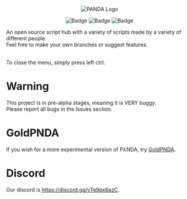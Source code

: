 
<p align="center">
<img src="https://i.imgur.com/8OQalUq.png" alt="PANDA Logo">
</p>
<p align="center">
<img src="https://img.shields.io/discord/880190688057262080?style=plastic" alt="Badge"> <img src="https://img.shields.io/github/last-commit/TR011F4C3/PANDA?style=plastic" alt="Badge"> <img src="https://img.shields.io/github/contributors/TR011F4C3/PANDA?style=plastic" alt="Badge">
</p>

An open source script hub with a variety of scripts made by a variety of different people.<br>
Feel free to make your own branches or suggest features.

<br> To close the menu, simply press left ctrl.

# Warning
This project is in pre-alpha stages, meaning it is VERY buggy. <br>
Please report all bugs in the Issues section.

# GoldPNDA
If you wish for a more experimental version of PλNDA, try [GoldPNDA](https://github.com/TR011F4C3/PANDA/tree/GoldPNDA).

# Discord
Our discord is https://discord.gg/vTe9px6azC.
